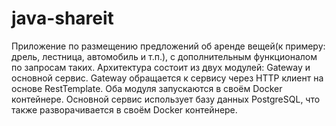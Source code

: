 # java-shareit
Приложение по размещению предложений об аренде вещей(к примеру: дрель, лестница, автомобиль и т.п.), с дополнительным функционалом по запросам таких.
Архитектура состоит из двух модулей: Gateway и основной сервис. Gateway обращается к сервису через HTTP клиент на основе RestTemplate. Оба модуля запускаются в своём Docker контейнере. Основной сервис использует базу данных PostgreSQL, что также разворачивается в своём Docker контейнере.
